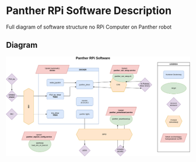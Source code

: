# Panther RPi Software Description

Full diagram of software structure no RPi Computer on  Panther robot

## Diagram

![diagram](drawio/panther_diagram.png)